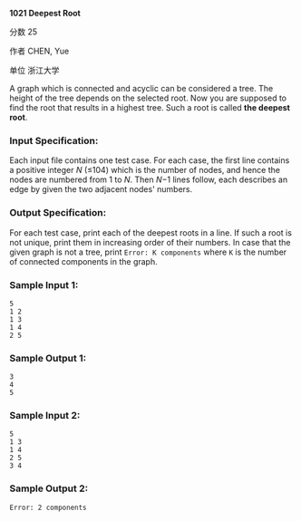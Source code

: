 **1021 Deepest Root**

分数 25

作者 CHEN, Yue

单位 浙江大学

A graph which is connected and acyclic can be considered a tree. The height of the tree depends on the selected root. Now you are supposed to find the root that results in a highest tree. Such a root is called **the deepest root**.

### Input Specification:

Each input file contains one test case. For each case, the first line contains a positive integer *N* (≤104) which is the number of nodes, and hence the nodes are numbered from 1 to *N*. Then *N*−1 lines follow, each describes an edge by given the two adjacent nodes' numbers.

### Output Specification:

For each test case, print each of the deepest roots in a line. If such a root is not unique, print them in increasing order of their numbers. In case that the given graph is not a tree, print `Error: K components` where `K` is the number of connected components in the graph.

### Sample Input 1:

```in
5
1 2
1 3
1 4
2 5
```

### Sample Output 1:

```out
3
4
5
```

### Sample Input 2:

```in
5
1 3
1 4
2 5
3 4
```

### Sample Output 2:

```out
Error: 2 components
```